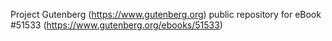 Project Gutenberg (https://www.gutenberg.org) public repository for
eBook #51533 (https://www.gutenberg.org/ebooks/51533)
